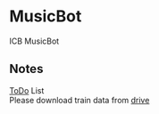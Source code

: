 # MusicBot
  ICB MusicBot
  
## Notes
  [ToDo](https://hackpad.com/ToDO-4zUPvo84Cr0) List  
  Please download train data from [drive](https://drive.google.com/open?id=0B6HG80vOD3w7NFdUbEUxQnBLRVk)
